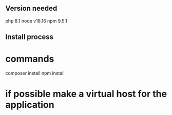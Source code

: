 ## Version needed
php 8.1
node v18.16
npm 9.5.1

## Install process

# commands
composer install
npm install

# if possible make a virtual host for the application


